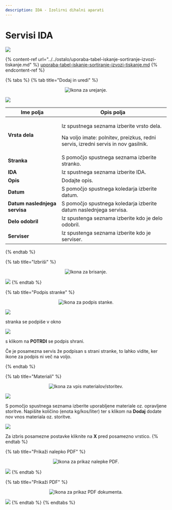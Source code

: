```yaml
---
description: IDA - Izolirni dihalni aparati
---
```


# Servisi IDA

![](../../.gitbook/assets/Servis_servisi_IDA_pogled.PNG)

{% content-ref url="../../ostalo/uporaba-tabel-iskanje-sortiranje-izvozi-tiskanje.md" %}
[uporaba-tabel-iskanje-sortiranje-izvozi-tiskanje.md](../../ostalo/uporaba-tabel-iskanje-sortiranje-izvozi-tiskanje.md)
{% endcontent-ref %}

{% tabs %}
{% tab title="Dodaj in uredi" %}
<div align="center"><img src="../../.gitbook/assets/Knjiga_ikona_pisalo (5).png" alt="Ikona za urejanje."></div>

![](../../.gitbook/assets/Servis_servisi_IDA_uredi.PNG)

| Ime polja                     | Opis polja                                                                                                                                |
| ----------------------------- | ----------------------------------------------------------------------------------------------------------------------------------------- |
| **Vrsta dela**                | <p>Iz spustnega seznama izberite vrsto dela. </p><p>Na voljo imate: polnitev, preizkus, redni servis, izredni servis in nov gasilnik.</p> |
| **Stranka**                   | S pomočjo spustnega seznama izberite stranko.                                                                                             |
| **IDA**                       | Iz spustnega seznama izberite IDA.                                                                                                        |
| **Opis**                      | Dodajte opis.                                                                                                                             |
| **Datum**                     | S pomočjo spustnega koledarja izberite datum.                                                                                             |
| **Datum naslednjega servisa** | S pomočjo spustnega koledarja izberite datum naslednjega servisa.                                                                         |
| **Delo odobril**              | Iz spustenga seznama izberite kdo je delo odobril.                                                                                        |
| **Serviser**                  | Iz spustenga seznama izberite kdo je serviser.                                                                                            |
{% endtab %}

{% tab title="Izbriši" %}
<div align="center"><img src="../../.gitbook/assets/Knjiga_ikona_izbris.png" alt="Ikona za brisanje."></div>

![](../../.gitbook/assets/Servis_servisi_IDA_izbrisi.PNG)
{% endtab %}

{% tab title="Podpis stranke" %}
<div align="center"><img src="../../.gitbook/assets/podpis_ikona (1).png" alt="Ikona za podpis stanke."></div>

![](<../../.gitbook/assets/Pozarne_straze_napovedane_podpis_stranke (1).PNG>)

stranka se podpiše v okno

![](../../.gitbook/assets/Pozarne_straze_napovedane_podpis_stranke2.PNG)

s klikom na **POTRDI** se podpis shrani.&#x20;

Če je posamezna servis že podpisan s strani stranke, to lahko vidite, ker ikone za podpis ni več na voljo.

<div align="center"><img src="../../.gitbook/assets/podpis_ikona2.png" alt=""></div>
{% endtab %}

{% tab title="Materiali" %}


<div align="center"><img src="../../.gitbook/assets/Knjiga_ikona_predogled (3).png" alt="Ikona za vpis materialov/storitev."></div>

![](../../.gitbook/assets/Servis_servisi_RGA_material_pogled_prazen.PNG)

S pomočjo spustnega seznama izberite uporabljene materiale oz. opravljene storitve. Napišite količino (enota kg/kos/liter) ter s klikom na **Dodaj** dodate nov vnos materiala oz. storitve.

![](../../.gitbook/assets/Servis_servisi_RGA_material_seznam.PNG)

Za izbris posamezne postavke kliknite na **X** pred posamezno vrstico.
{% endtab %}

{% tab title="Prikaži nalepko PDF" %}
<div align="center"><img src="../../.gitbook/assets/prikazi_nalepko_PDF_ikona.png" alt="Ikona za prikaz nalepke PDF."></div>

![](../../.gitbook/assets/Servis_servisi_IDA_tiskaj_nalepka.PNG)
{% endtab %}

{% tab title="Prikaži PDF" %}
<div align="center"><img src="../../.gitbook/assets/Knjiga_ikona_tisk (1).png" alt="Ikona za prikaz PDF dokumenta."></div>

![](../../.gitbook/assets/Servis_servisi_IDA_tiskaj_prikazi_pdf.PNG)
{% endtab %}
{% endtabs %}
